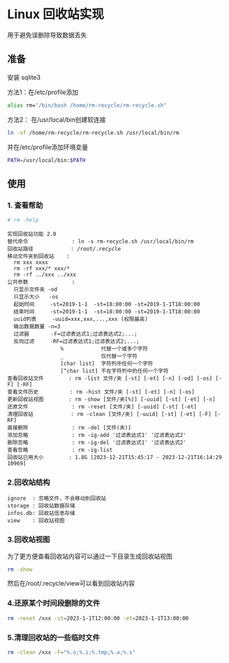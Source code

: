 # Linux 回收站实现

用于避免误删除导致数据丢失

## 准备

安装 sqlite3

方法1：在/etc/profile添加

```sh
alias rm="/bin/bash /home/rm-recycle/rm-recycle.sh"
```

方法2： 在/usr/local/bin创建软连接

```sh
ln -sf /home/rm-recycle/rm-recycle.sh /usr/local/bin/rm
```

并在/etc/profile添加环境变量

```sh
PATH=/usr/local/bin:$PATH
```

## 使用

### 1. 查看帮助

```sh
# rm -help
```
```
实现回收站功能 2.0
替代命令              : ln -s rm-recycle.sh /usr/local/bin/rm
回收站路径            : /root/.recycle
移动文件夹到回收站    :
  rm xxx xxxx
  rm -rf xxx/* xxx/*
  rm -rf ../xxx ../xxx
公共参数              :
  只显示文件夹 -od
  只显示大小   -os
  起始时间     -st=2019-1-1  -st=18:00:00 -st=2019-1-1T18:00:00
  结束时间     -st=2019-1-1  -st=18:00:00 -st=2019-1-1T18:00:00
  uuid列表     -uuid=xxx,xxx,...,xxx (权限最高)
  输出数据数量 -n=3
  过滤器       -F=过滤表达式1;过滤表达式2;...;
  反向过滤     -RF=过滤表达式1;过滤表达式2;...;
                 %            代替一个或多个字符
                 _            仅代替一个字符
                 [char list]  字符列中任何一个字符
                 [^char list] 不在字符列中的任何一个字符
查看回收站文件        : rm -list 文件/夹 [-st] [-et] [-n] [-od] [-os] [-F] [-RF]
查看文件历史          : rm -hist 文件/夹 [-st] [-et] [-n] [-os]
更新回收站视图        : rm -show [文件/夹[%]] [-uuid] [-st] [-et] [-n]
还原文件              : rm -reset [文件/夹] [-uuid] [-st] [-et]
清理回收站            : rm -clean [文件/夹] [-uuid] [-st] [-et] [-F] [-RF]
直接删除              : rm -del [文件(夹)]
添加忽略              : rm -ig-add '过滤表达式1' '过滤表达式2'
删除忽略              : rm -ig-del '过滤表达式1' '过滤表达式2'
查看忽略              : rm -ig-list
回收站已用大小        : 1.8G [2023-12-21T15:45:17 - 2023-12-21T16:14:29 10969]

```

### 2.回收站结构

```
ignore  : 忽略文件，不会移动到回收站
storage : 回收站数据存储
infos.db: 回收站信息存储
view    : 回收站视图
```

### 3.回收站视图

为了更方便查看回收站内容可以通过一下目录生成回收站视图

```sh
rm -show
```

然后在/root/.recycle/view可以看到回收站内容

### 4.还原某个时间段删除的文件

```sh
rm -reset /xxx -st=2023-1-1T12:00:00 -et=2023-1-1T13:00:00
```

### 5.清理回收站的一些临时文件

```sh
rm -clean /xxx -F="%.o;%.i;%.tmp;%.a;%.s"
```
